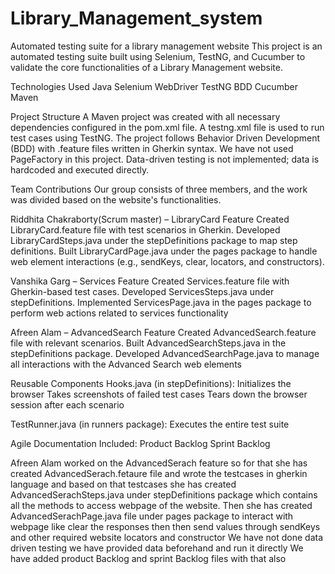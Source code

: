 # Library_Management_system
Automated testing suite for a library management website 
This project is an automated testing suite built using Selenium, TestNG, and Cucumber to validate the core functionalities of a Library Management website.

Technologies Used
Java
Selenium WebDriver
TestNG
BDD Cucumber
Maven

Project Structure
A Maven project was created with all necessary dependencies configured in the pom.xml file.
A testng.xml file is used to run test cases using TestNG.
The project follows Behavior Driven Development (BDD) with .feature files written in Gherkin syntax.
We have not used PageFactory in this project.
Data-driven testing is not implemented; data is hardcoded and executed directly.

Team Contributions
Our group consists of three members, and the work was divided based on the website's functionalities.

Riddhita Chakraborty(Scrum master) – LibraryCard Feature
Created LibraryCard.feature file with test scenarios in Gherkin.
Developed LibraryCardSteps.java under the stepDefinitions package to map step definitions.
Built LibraryCardPage.java under the pages package to handle web element interactions (e.g., sendKeys, clear, locators, and constructors).

Vanshika Garg – Services Feature
Created Services.feature file with Gherkin-based test cases.
Developed ServicesSteps.java under stepDefinitions.
Implemented ServicesPage.java in the pages package to perform web actions related to services functionality

Afreen Alam – AdvancedSearch Feature
Created AdvancedSearch.feature file with relevant scenarios.
Built AdvancedSearchSteps.java in the stepDefinitions package.
Developed AdvancedSearchPage.java to manage all interactions with the Advanced Search web elements

Reusable Components
Hooks.java (in stepDefinitions):
Initializes the browser
Takes screenshots of failed test cases
Tears down the browser session after each scenario

TestRunner.java (in runners package):
Executes the entire test suite

Agile Documentation
Included:
Product Backlog
Sprint Backlog



Afreen Alam worked on the AdvancedSerach feature so for that she has created AdvancedSerach.fetaure file and wrote the testcases in gherkin language and based on that testcases she has created AdvancedSerachSteps.java under stepDefinitions package which contains all the methods to access webpage of the website. Then she has created AdvancedSerachPage.java file under pages package to interact with webpage like clear the responses then then send values through sendKeys and other required website locators and constructor
We have not done data driven testing we have provided data beforehand and run it directly
We have added product Backlog and sprint Backlog files with that also
